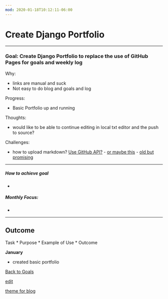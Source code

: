 ```yaml
---
mod: 2020-01-18T10:12:11-06:00
---
```


# Create Django Portfolio

---


### Goal: Create Django Portfolio to replace the use of GitHub Pages for goals and weekly log

Why:

*  links are manual and suck
*  Not easy to do blog and goals and log

Progress:

*  Basic Portfolio up and running

Thoughts:

* would like to be able to continue editing in local txt editor and the push to source?


Challenges:

* how to upload markdown? [Use GitHub API?](https://stackoverflow.com/questions/23031406/how-do-i-implement-markdown-in-django-1-6-app)   -  [or maybe this](https://github.com/pioneers/website/wiki/Using-Markdown-To-Write-Blog-Posts) - [ old but promising ](https://www.imzjy.com/blog/2018-05-20-render-the-markdown-in-django) 

----------

##### How to achieve goal

*  

##### Monthly Focus:

*

---

## Outcome

Task * Purpose * Example of Use * Outcome

**January**

- created basic portfolio

[Back to Goals](https://ch3ck3rs.github.io/Goals)

[edit](https://github.com/ch3ck3rs/Goals/blob/gh-pages/2020Goals/Professional/Basic-Debian.md)

[theme for blog](https://colorlib.com/wp/template/suppablog/)